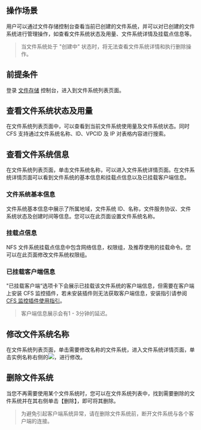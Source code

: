 ## 操作场景
用户可以通过文件存储控制台查看当前已创建的文件系统，并可以对已创建的文件系统进行管理操作，如查看文件系统状态及用量、文件系统详情及挂载点信息等。

>当文件系统处于 "创建中" 状态时，将无法查看文件系统详情和执行删除操作。

## 前提条件

登录 [文件存储](https://console.cloud.tencent.com/cfs) 控制台，进入到文件系统列表页面。

## 查看文件系统状态及用量
在文件系统列表页面中，可以查看到当前文件系统使用量及文件系统状态。同时 CFS 支持通过文件系统名称、ID、VPCID 及 IP 对表格内容进行搜索。


## 查看文件系统信息
在文件系统列表页面，单击文件系统名称，可以进入文件系统详情页面。在文件系统详情页面可以看到文件系统的基本信息和挂载点信息以及已挂载客户端信息。

### 文件系统基本信息
文件系统基本信息中展示了所属地域，文件系统 ID、名称，文件服务协议、文件系统状态及创建时间等信息。您可以在此页面设置文件系统名称。

### 挂载点信息
NFS 文件系统挂载点信息中包含网络信息，权限组，及推荐使用的挂载命令。您可以在此页面修改文件系统权限组。

### 已挂载客户端信息
"已挂载客户端“选项卡下会展示已挂载该文件系统的客户端信息，但需要在客户端上安装 CFS 监控插件，若未安装插件则无法获取客户端信息，安装指引请参阅 [CFS 监控插件使用指引](https://intl.cloud.tencent.com/document/product/582/33747)。
>客户端信息展示会有1 - 3分钟的延迟。


## 修改文件系统名称
在文件系统列表页面，单击需要修改名称的文件系统，进入文件系统详情页面，单击实例名称右侧的<img src="https://main.qcloudimg.com/raw/a779dd9fce8c531f8ca36cf19c7d4d42.png"  style="margin:0;">，进行修改。


## 删除文件系统
当您不再需要使用某个文件系统时，您可以在文件系统列表中，找到需要删除的文件系统并在其右侧单击【删除】，即可将其删除。
>为避免引起客户端系统异常，请在删除文件系统前，断开文件系统与各个客户端的连接。

